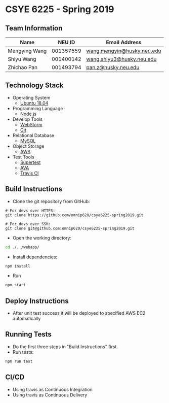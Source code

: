 # CSYE 6225 - Spring 2019

## Team Information

| Name | NEU ID | Email Address |
| --- | --- | --- |
| Mengying Wang | 001357559 | wang.mengyin@husky.neu.edu |
| Shiyu Wang | 001400142 | wang.shiyu3@husky.neu.edu |
| Zhichao Pan | 001493794 | pan.z@husky.neu.edu |

## Technology Stack
* Operating System
  * [Ubuntu 18.04](http://releases.ubuntu.com/bionic/)
* Programming Language
  * [Node.js](https://nodejs.org/en/)
* Develop Tools
  * [WebStorm](https://www.jetbrains.com/webstorm/)
  * [Git](https://git-scm.com)
* Relational Database
  * [MySQL](https://www.mysql.com)
* Object Storage
  * [AWS](https://aws.amazon.com)
* Test Tools
  * [Supertest](https://www.npmjs.com/package/supertest)
  * [AVA](https://github.com/avajs)
  * [Travis CI](https://travis-ci.org)

## Build Instructions
* Clone the git repository from GitHub:
```
# For devs over HTTPS:
git clone https://github.com/omnip620/csye6225-spring2019.git

# For devs over SSH:
git clone git@github.com:omnip620/csye6225-spring2019.git
```
* Open the working directory:
```bash
cd ./../webapp/
   ```
* Install dependencies:
```bash
npm install
   ```
* Run
```bash
npm start
   ```
## Deploy Instructions
* After unit test success it will be deployed to specified AWS EC2 automatically
## Running Tests
* Do the first three steps in "Build Instructions" first.
* Run tests:
```bash
npm run test
   ```

## CI/CD
- Using travis as Continuous Integration
- Using travis as Continuous Delivery


